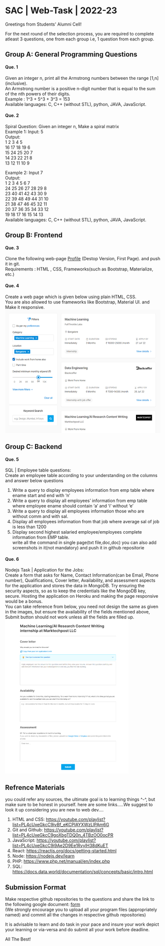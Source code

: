 # SAC | Web-Task | 2022-23
Greetings from Students' Alumni Cell!

For the next round of the selection process, you are required to complete atleast 3 questions, one from each group i.e, 1 question from each group.

## Group A: General Programming Questions 
#### Que. 1
Given an integer n, print all the Armstrong numbers between the range [1,n] (inclusive).<br />
An Armstrong number is a positive n-digit number that is equal to the sum of the nth powers of their digits.<br /> Example : 1^3 + 5^3 + 3^3 = 153<br />
Available languages: C, C++ (without STL), python, JAVA, JavaScript.

#### Que. 2 
Spiral Question: Given an integer n, Make a spiral matrix<br /> 
Example 1: Input: 5<br />
Output:<br /> 1  2  3  4  5<br />
        16  17  18  19  6<br />
        15  24  25  20  7<br />
        14  23  22  21  8<br />
        13  12  11  10  9<br />

Example 2: Input 7<br />
Output:<br /> 1  2  3  4  5  6  7<br />
        24  25  26  27  28  29  8<br />
        23  40  41  42  43  30  9<br />
        22  39  48  49  44  31  10<br />
        21  38  47  46  45  32  11<br />
        20  37  36  35  34  33  12<br />
        19  18  17  16  15  14  13<br />
Available languages: C, C++ (without STL), python, JAVA, JavaScript.

## Group B: Frontend  
#### Que. 3
Clone the following web-page [Profile](https://codeforces.com/profile/tourist) (Destop Version, First Page). and push it in git.<br />
Requirements : HTML , CSS, Frameworks(such as Bootstrap, Materialize, etc.)

#### Que. 4
Create a web page  which is given below using plain HTML, CSS.<br/>You are also allowed to use frameworks like Bootstrap, Material UI. and Make it responsive.<br/>
<img src="https://github.com/puravi-238/SAC-Web-Task-2022-23/blob/main/htmltask.png" width="600" height="400" />

## Group C: Backend 
#### Que. 5
SQL | Employee table questions:<br/>
Create an employee table according to your understanding on the columns and answer below questions
1. Write a query to display employees information from emp table where ename start
and end with ‘n’
2. Write a query to display all employees’ information from emp table where employee ename
should contain ‘a’ and ‘i’ without ‘e’
3. Write a query to display all employees information those who are without comm and with sal.
4. Display all employees information from that job where average sal of job is less than 1200
5. Display second highest salaried employee/employees complete information from EMP table.<br/>
write all the command in single page(txt file,doc,doc) you can also add screenshots in it(not mandatory) and push it in github repositorie

#### Que. 6
Nodejs Task | Application for the Jobs:<br/>
Create a form that asks for Name, Contact Information(can be Email, Phone number), Qualifications, Cover letter, Availability, and assessment aspects for the application and stores the data in MongoDB. Try ensuring the security aspects, so as to keep the credentials like the MongoDB key, secure. Hosting the application on Heroku and making the page responsive would be a bonus.<br/>
You can take reference from below, you need not design the same as given in the images, but ensure the availability of the fields mentioned above, Submit button should not work unless all the fields are filled up.<br/>
<img src="https://github.com/puravi-238/SAC-Web-Task-2022-23/blob/main/nodetask.png" width="400" height="500" />

## Refrence Materials
you could refer any sources, the ultimate goal is to learning things ^-^, but make sure to be honest in yourself. here are some links.....We suggest to look it up considering you are new to web dev....

1. HTML and CSS: https://youtube.com/playlist?list=PL4cUxeGkcC9ivBf_eKCPIAYXWzLlPAm6G
2. Git and Github: https://youtube.com/playlist?list=PL4cUxeGkcC9goXbgTDQ0n_4TBzOO0ocPR
3. JavaScript: https://youtube.com/playlist?list=PL4cUxeGkcC9i9Ae2D9Ee1RvylH38dKuET
4. React: https://reactjs.org/docs/getting-started.html
5. Node: https://nodejs.dev/learn
6. PHP: https://www.php.net/manual/en/index.php
7. SQL: https://docs.data.world/documentation/sql/concepts/basic/intro.html

## Submission Format
Make respective github repositories to the questions and share the link to the following google document: [form](https://docs.google.com/forms/d/e/1FAIpQLSc8FoFoeAG0iddWES9ch5jYSlclnlMdCgqdiYXV1BOz2Ewa8w/viewform?usp=sf_link)<br/>
(We strongly encourage you to upload all your program files (appropriately named) and commit all the changes in respective github repositories)<br/>

It is advisable to learn and do task in your pace and insure your work depict your learning or via-versa and do submit all your work before deadline.<br/>

All The Best!
